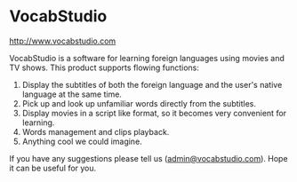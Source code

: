 VocabStudio
===========

http://www.vocabstudio.com

VocabStudio is a software for learning foreign languages using movies and TV shows.
This product supports flowing functions:
1) Display the subtitles of both the foreign language and the user's native language at the same time.
2) Pick up and look up unfamiliar words directly from the subtitles.
3) Display movies in a script like format, so it becomes very convenient for learning.
4) Words management and clips playback.
5) Anything cool we could imagine.

If you have any suggestions please tell us (admin@vocabstudio.com). 
Hope it can be useful for you.
